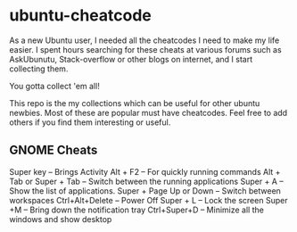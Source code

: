 # ubuntu-cheatcode

As a new Ubuntu user, I needed all the cheatcodes I need to make my life easier. I spent hours searching for these cheats at various forums such as AskUbunutu, Stack-overflow or other blogs on internet, and I start collecting them. 

You gotta collect 'em all!

This repo is the my collections which can be useful for other ubuntu newbies. Most of these are popular must have cheatcodes. Feel free to add others if you find them interesting or useful.




## GNOME Cheats ##
Super key – Brings Activity
Alt + F2 – For quickly running commands
Alt + Tab or Super + Tab – Switch between the running applications
Super + A – Show the list of applications.
Super + Page Up or Down – Switch between workspaces
Ctrl+Alt+Delete – Power Off
Super + L – Lock the screen
Super +M – Bring down the notification tray
Ctrl+Super+D – Minimize all the windows and show desktop
